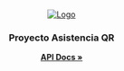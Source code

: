 <a name="readme-top"></a>

<!-- PROJECT LOGO -->
<br />
<div align="center">
  <a href="https://github.com/github_username/repo_name">
    <img src="https://www.duoc.cl/wp-content/themes/wordpress-duoc-cl/images/logo-duoc.svg" alt="Logo">
  </a>

<h3 align="center">Proyecto Asistencia QR</h3>

  <p align="center">
    <a href="https://duoc-qr.hinotori.moe/swagger"><strong>API Docs »</strong></a>
  </p>
</div>